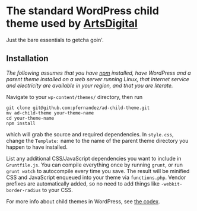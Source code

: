 # The standard WordPress child theme used by [ArtsDigital](http://artsdigital.co)

Just the bare essentials to getcha goin'.

## Installation

*The following assumes that you have [npm](https://www.npmjs.com) installed, have WordPress and a parent theme installed on a web server running Linux, that internet service and electricity are available in your region, and that you are literate.*

Navigate to your `wp-content/themes/` directory, then run

    git clone git@github.com:pfernandez/ad-child-theme.git
    mv ad-child-theme your-theme-name
    cd your-theme-name
    npm install

which will grab the source and required dependencies. In `style.css`, change the `Template:` name to the name of the parent theme directory you happen to have installed.

List any additional CSS/JavaScript dependencies you want to include in `Gruntfile.js`. You can compile everything once by running `grunt`, or run `grunt watch` to autocompile every time you save. The result will be minified CSS and JavaScript enqueued into your theme via `functions.php`. Vendor prefixes are automatically added, so no need to add things like `-webkit-border-radius` to your CSS.

For more info about child themes in WordPress, see [the codex](http://codex.wordpress.org/Child_Themes).
